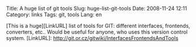 Title: A huge list of git tools
Slug: huge-list-git-tools
Date: 2008-11-24 12:11
Category: links
Tags: git, tools
Lang: en

[This is a huge][LinkURL] list of tools for GIT: different interfaces, frontends, converters, etc.. Would be useful for anyone, who uses this version control system.
[LinkURL]: http://git.or.cz/gitwiki/InterfacesFrontendsAndTools